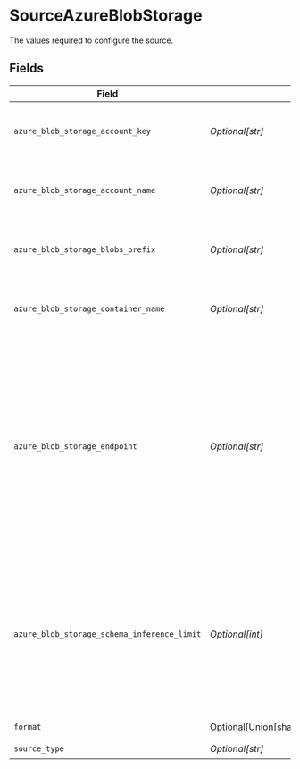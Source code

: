 # SourceAzureBlobStorage

The values required to configure the source.


## Fields

| Field                                                                                                                                                             | Type                                                                                                                                                              | Required                                                                                                                                                          | Description                                                                                                                                                       | Example                                                                                                                                                           |
| ----------------------------------------------------------------------------------------------------------------------------------------------------------------- | ----------------------------------------------------------------------------------------------------------------------------------------------------------------- | ----------------------------------------------------------------------------------------------------------------------------------------------------------------- | ----------------------------------------------------------------------------------------------------------------------------------------------------------------- | ----------------------------------------------------------------------------------------------------------------------------------------------------------------- |
| `azure_blob_storage_account_key`                                                                                                                                  | *Optional[str]*                                                                                                                                                   | :heavy_check_mark:                                                                                                                                                | The Azure blob storage account key.                                                                                                                               | Z8ZkZpteggFx394vm+PJHnGTvdRncaYS+JhLKdj789YNmD+iyGTnG+PV+POiuYNhBg/ACS+LKjd%4FG3FHGN12Nd==                                                                        |
| `azure_blob_storage_account_name`                                                                                                                                 | *Optional[str]*                                                                                                                                                   | :heavy_check_mark:                                                                                                                                                | The account's name of the Azure Blob Storage.                                                                                                                     | airbyte5storage                                                                                                                                                   |
| `azure_blob_storage_blobs_prefix`                                                                                                                                 | *Optional[str]*                                                                                                                                                   | :heavy_minus_sign:                                                                                                                                                | The Azure blob storage prefix to be applied                                                                                                                       | FolderA/FolderB/                                                                                                                                                  |
| `azure_blob_storage_container_name`                                                                                                                               | *Optional[str]*                                                                                                                                                   | :heavy_check_mark:                                                                                                                                                | The name of the Azure blob storage container.                                                                                                                     | airbytetescontainername                                                                                                                                           |
| `azure_blob_storage_endpoint`                                                                                                                                     | *Optional[str]*                                                                                                                                                   | :heavy_minus_sign:                                                                                                                                                | This is Azure Blob Storage endpoint domain name. Leave default value (or leave it empty if run container from command line) to use Microsoft native from example. | blob.core.windows.net                                                                                                                                             |
| `azure_blob_storage_schema_inference_limit`                                                                                                                       | *Optional[int]*                                                                                                                                                   | :heavy_minus_sign:                                                                                                                                                | The Azure blob storage blobs to scan for inferring the schema, useful on large amounts of data with consistent structure                                          | 500                                                                                                                                                               |
| `format`                                                                                                                                                          | [Optional[Union[shared.SourceAzureBlobStorageInputFormatJSONLinesNewlineDelimitedJSON]]](undefined/models/shared/sourceazureblobstorageinputformat.md)            | :heavy_check_mark:                                                                                                                                                | Input data format                                                                                                                                                 |                                                                                                                                                                   |
| `source_type`                                                                                                                                                     | *Optional[str]*                                                                                                                                                   | :heavy_check_mark:                                                                                                                                                | N/A                                                                                                                                                               |                                                                                                                                                                   |